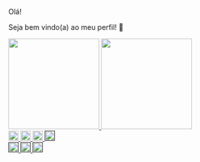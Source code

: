 Olá! 

Seja bem vindo(a) ao meu perfil! 📝

<div>
<a href="https://www.linkedin.com/in/vitubezerra/">
<img height="180em" src="https://github-readme-stats.vercel.app/api?username=vitubezerra&show_icons=true&theme=tokyonight&include_all_commits=true&count_private=true)"/>
<img height="180em" src="https://github-readme-stats.vercel.app/api/top-langs/?username=vitubezerra&layout=compact&langs_count=16&theme=tokyonight"/>
  
</div>

<div>
<a href="https://www.linkedin.com/in/vitubezerra/">
<img height="20em" src="https://img.shields.io/badge/LinkedIn-0077B5?style=for-the-badge&logo=linkedin&logoColor=white"/>
  
<a href="https://gitlab.com/victorbezerra">
<img height="20em" src="https://img.shields.io/badge/GitLab-330F63?style=for-the-badge&logo=gitlab&logoColor=white"/>
  
<a href="https://gitlab.com/victorbezerra">
<img height="20em" src="https://img.shields.io/badge/Medium-12100E?style=for-the-badge&logo=medium&logoColor=white"/>
  
<a href="">
<img height="20em" src="https://img.shields.io/badge/Ruby-CC342D?style=for-the-badge&logo=ruby&logoColor=white"/>
  
</div>
  
  
<div>
  
<a href="">
<img height="20em" src="https://img.shields.io/badge/Visual_Studio_Code-0078D4?style=for-the-badge&logo=visual%20studio%20code&logoColor=white"/>
  
<a href="">
<img height="20em" src="https://img.shields.io/badge/GIT-E44C30?style=for-the-badge&logo=git&logoColor=white"/>
  
<a href="">
<img height="20em" src="https://img.shields.io/badge/Microsoft_Azure-0089D6?style=for-the-badge&logo=microsoft-azure&logoColor=white"/>
  
</div>
